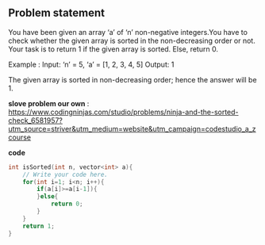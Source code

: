 ## Problem statement

You have been given an array ‘a’ of ‘n’ non-negative integers.You have to check whether the given array is sorted in the non-decreasing order or not.
Your task is to return 1 if the given array is sorted. Else, return 0.

Example :
Input: ‘n’ = 5, ‘a’ = [1, 2, 3, 4, 5]
Output: 1

The given array is sorted in non-decreasing order; hence the answer will be 1.

**slove problem our own** : https://www.codingninjas.com/studio/problems/ninja-and-the-sorted-check_6581957?utm_source=striver&utm_medium=website&utm_campaign=codestudio_a_zcourse

**code**
```cpp
int isSorted(int n, vector<int> a){
    // Write your code here.
    for(int i=1; i<n; i++){
        if(a[i]>=a[i-1]){
        }else{
            return 0;
        }
    }
    return 1;
}
```
